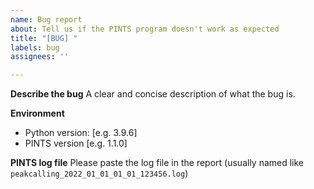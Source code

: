```yaml
---
name: Bug report
about: Tell us if the PINTS program doesn't work as expected
title: "[BUG] "
labels: bug
assignees: ''

---
```


**Describe the bug**
A clear and concise description of what the bug is.

**Environment**
- Python version: [e.g. 3.9.6]
- PINTS version [e.g. 1.1.0]

**PINTS log file**
Please paste the log file in the report (usually named like `peakcalling_2022_01_01_01_01_123456.log`)
